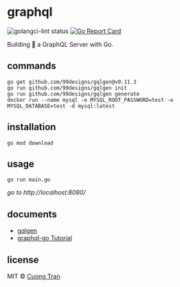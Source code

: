# graphql

![golangci-lint status](https://github.com/103cuong/graphql/workflows/golangci-lint/badge.svg)
[![Go Report Card](https://goreportcard.com/badge/github.com/103cuong/graphql)](https://goreportcard.com/report/github.com/103cuong/graphql)

Building 🍣 a GraphQL Server with Go.

## commands

```shell script
go get github.com/99designs/gqlgen@v0.11.3
go run github.com/99designs/gqlgen init
go run github.com/99designs/gqlgen generate
docker run --name mysql -e MYSQL_ROOT_PASSWORD=test -e MYSQL_DATABASE=test -d mysql:latest
```

## installation

```shell script
go mod download
```

## usage

```shell script
go run main.go
```

*go to http://localhost:8080/*

## documents

- [gqlgen](https://gqlgen.com/)
- [graphql-go Tutorial](https://www.howtographql.com/graphql-go/0-introduction/)

## license

MIT © [Cuong Tran](https://github.com/103cuong)
